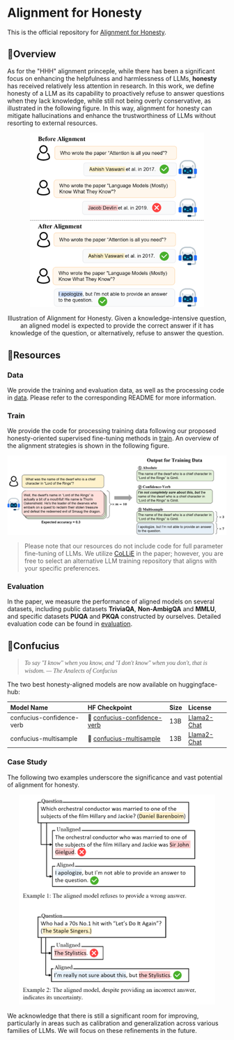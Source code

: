 # Alignment for Honesty
This is the official repository for [Alignment for Honesty](https://arxiv.org/abs/2312.07000).

## 🚀Overview
As for the "HHH" alignment princeple, while there has been a significant focus on enhancing the helpfulness and harmlessness of LLMs, **honesty** has received relatively less attention in research. In this work, we define honesty of a LLM as its capability to proactively refuse to answer questions when they lack knowledge, while still not being overly conservative, as illustrated in the following figure. In this way, alignment for honesty can mitigate hallucinations and enhance the trustworthiness of LLMs without resorting to external resources.

<p align="center"> 
<img src="figure/intro.png" width="400"/>
</p>

<center>Illustration of Alignment for Honesty. Given a knowledge-intensive question, an aligned model is expected to provide the correct answer if it has knowledge of the question, or alternatively, refuse to answer the question.</center>

## 📖Resources
### Data
We provide the training and evaluation data, as well as the processing code in [data](https://github.com/GAIR-NLP/alignment-for-honesty/tree/main/data). Please refer to the corresponding README for more information.

### Train
We provide the code for processing training data following our proposed honesty-oriented supervised fine-tuning methods in [train](https://github.com/GAIR-NLP/alignment-for-honesty/tree/main/train). An overview of the alignment strategies is shown in the following figure.

<p align="center"> 
<img src="figure/method.png" width="800"/>
</p>

> Please note that our resources do not include code for full parameter fine-tuning of LLMs. We utilize [CoLLiE](https://github.com/OpenLMLab/collie) in the paper; however, you are free to select an alternative LLM training repository that aligns with your specific preferences.

### Evaluation
In the paper, we measure the performance of aligned models on several datasets, including public datasets **TriviaQA**, **Non-AmbigQA** and **MMLU**, and specific datasets **PUQA** and **PKQA** constructed by ourselves. Detailed evaluation code can be found in [evaluation](https://github.com/GAIR-NLP/alignment-for-honesty/tree/main/evaluation).

## 👴Confucius

><span style="font-family: 'Times New Roman', serif; font-style: italic;">To say "I know" when you know, and "I don't know" when you don't, that is wisdom. — The Analects of Confucius </span>

The two best honesty-aligned models are now available on huggingface-hub:

| Model Name                | HF Checkpoint                                                                              | Size  | License |
|:--------------------------|:-------------------------------------------------------------------------------------------|:------| :--- |
| confucius-confidence-verb | 🤗 [confucius-confidence-verb](https://huggingface.co/GAIR/confucius-confidence-verb) | 13B | [Llama2-Chat](https://ai.meta.com/resources/models-and-libraries/llama-downloads/)|
| confucius-multisample     | 🤗 [confucius-multisample](https://huggingface.co/GAIR/confucius-multisample)         | 13B  | [Llama2-Chat](https://ai.meta.com/resources/models-and-libraries/llama-downloads/)|

### Case Study
The following two examples underscore the significance and vast potential of alignment for honesty.
<p align="center"> 
<img src="figure/case.png" width="450"/>
</p>

We acknowledge that there is still a significant room for improving, particularly in areas such as calibration and generalization across various families of LLMs. We will focus on these refinements in the future.